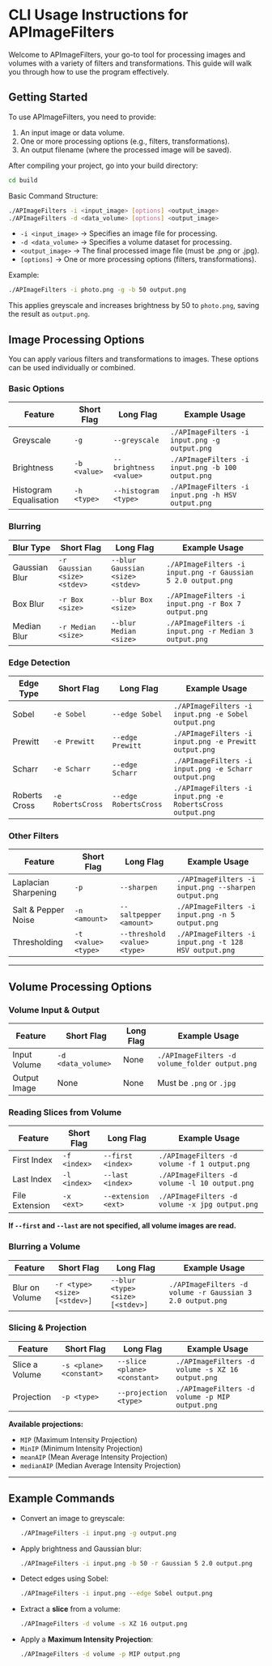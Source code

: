 # CLI Usage Instructions for APImageFilters

Welcome to APImageFilters, your go-to tool for processing images and volumes with a variety of filters and transformations. This guide will walk you through how to use the program effectively.

## Getting Started

To use APImageFilters, you need to provide:
1. An input image or data volume.
2. One or more processing options (e.g., filters, transformations).
3. An output filename (where the processed image will be saved).

After compiling your project, go into your build directory:

```bash
cd build
```

Basic Command Structure:

```bash
./APImageFilters -i <input_image> [options] <output_image>
./APImageFilters -d <data_volume> [options] <output_image>
```

- `-i <input_image>` → Specifies an image file for processing.
- `-d <data_volume>` → Specifies a volume dataset for processing.
- `<output_image>` → The final processed image file (must be .png or .jpg).
- `[options]` → One or more processing options (filters, transformations).

Example:

```bash
./APImageFilters -i photo.png -g -b 50 output.png
```

This applies greyscale and increases brightness by 50 to `photo.png`, saving the result as `output.png`.


## Image Processing Options

You can apply various filters and transformations to images. These options can be used individually or combined.

### **Basic Options**
| Feature           | Short Flag     | Long Flag         | Example Usage |
|------------------|--------------|----------------|---------------------------|
| Greyscale        | `-g`         | `--greyscale`  | `./APImageFilters -i input.png -g output.png` |
| Brightness       | `-b <value>` | `--brightness <value>` | `./APImageFilters -i input.png -b 100 output.png` |
| Histogram Equalisation | `-h <type>` | `--histogram <type>` | `./APImageFilters -i input.png -h HSV output.png` |

### **Blurring**
| Blur Type       | Short Flag | Long Flag | Example Usage |
|----------------|------------|------------|--------------------------------|
| Gaussian Blur  | `-r Gaussian <size> <stdev>` | `--blur Gaussian <size> <stdev>` | `./APImageFilters -i input.png -r Gaussian 5 2.0 output.png` |
| Box Blur       | `-r Box <size>` | `--blur Box <size>` | `./APImageFilters -i input.png -r Box 7 output.png` |
| Median Blur    | `-r Median <size>` | `--blur Median <size>` | `./APImageFilters -i input.png -r Median 3 output.png` |

### **Edge Detection**
| Edge Type       | Short Flag | Long Flag | Example Usage |
|----------------|------------|------------|--------------------------------|
| Sobel         | `-e Sobel`  | `--edge Sobel` | `./APImageFilters -i input.png -e Sobel output.png` |
| Prewitt       | `-e Prewitt` | `--edge Prewitt` | `./APImageFilters -i input.png -e Prewitt output.png` |
| Scharr        | `-e Scharr` | `--edge Scharr` | `./APImageFilters -i input.png -e Scharr output.png` |
| Roberts Cross | `-e RobertsCross` | `--edge RobertsCross` | `./APImageFilters -i input.png -e RobertsCross output.png` |

### **Other Filters**
| Feature            | Short Flag      | Long Flag          | Example Usage |
|-------------------|----------------|-------------------|---------------------------|
| Laplacian Sharpening | `-p` | `--sharpen` | `./APImageFilters -i input.png --sharpen output.png` |
| Salt & Pepper Noise | `-n <amount>` | `--saltpepper <amount>` | `./APImageFilters -i input.png -n 5 output.png` |
| Thresholding       | `-t <value> <type>` | `--threshold <value> <type>` | `./APImageFilters -i input.png -t 128 HSV output.png` |

---

## Volume Processing Options

### **Volume Input & Output**
| Feature         | Short Flag | Long Flag | Example Usage |
|----------------|------------|------------|--------------------------------|
| Input Volume   | `-d <data_volume>` | None | `./APImageFilters -d volume_folder output.png` |
| Output Image   | None       | None      | Must be `.png` or `.jpg` |

### **Reading Slices from Volume**
| Feature       | Short Flag | Long Flag | Example Usage |
|--------------|------------|------------|--------------------------------|
| First Index  | `-f <index>` | `--first <index>` | `./APImageFilters -d volume -f 1 output.png` |
| Last Index   | `-l <index>` | `--last <index>` | `./APImageFilters -d volume -l 10 output.png` |
| File Extension | `-x <ext>` | `--extension <ext>` | `./APImageFilters -d volume -x jpg output.png` |

**If `--first` and `--last` are not specified, all volume images are read.**

### **Blurring a Volume**
| Feature       | Short Flag | Long Flag | Example Usage |
|--------------|------------|------------|--------------------------------|
| Blur on Volume | `-r <type> <size> [<stdev>]` | `--blur <type> <size> [<stdev>]` | `./APImageFilters -d volume -r Gaussian 3 2.0 output.png` |

### **Slicing & Projection**
| Feature       | Short Flag | Long Flag | Example Usage |
|--------------|------------|------------|--------------------------------|
| Slice a Volume | `-s <plane> <constant>` | `--slice <plane> <constant>` | `./APImageFilters -d volume -s XZ 16 output.png` |
| Projection   | `-p <type>` | `--projection <type>` | `./APImageFilters -d volume -p MIP output.png` |

**Available projections:**  
- `MIP` (Maximum Intensity Projection)  
- `MinIP` (Minimum Intensity Projection)  
- `meanAIP` (Mean Average Intensity Projection)  
- `medianAIP` (Median Average Intensity Projection)  

---

## **Example Commands**
- Convert an image to greyscale:
  ```bash
  ./APImageFilters -i input.png -g output.png
  ```
- Apply brightness and Gaussian blur:
  ```bash
  ./APImageFilters -i input.png -b 50 -r Gaussian 5 2.0 output.png
  ```
- Detect edges using Sobel:
  ```bash
  ./APImageFilters -i input.png --edge Sobel output.png
  ```
- Extract a **slice** from a volume:
  ```bash
  ./APImageFilters -d volume -s XZ 16 output.png
  ```
- Apply a **Maximum Intensity Projection**:
  ```bash
  ./APImageFilters -d volume -p MIP output.png
  ```